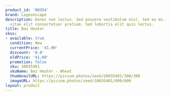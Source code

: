 ```yaml
---
product_id: '00354'
brand: Lagoonscape
description: Donec non lectus. Sed posuere vestibulum nisl. Sed eu mi. In quis lorem
  vitae elit consectetuer pretium. Sed lobortis elit quis lectus.
title: Baz Heater
skus:
- available: true
  condition: New
  currentPrice: '41.09'
  discount: '0.0'
  oldPrice: '41.09'
  promotion: false
  sku: S0035401
  skuName: Baz Heater - Wheat
  thumbnailURL: https://picsum.photos/seed/S0035401/300/300
  imageURL: https://picsum.photos/seed/S0035401/600/600
layout: product
---
```

